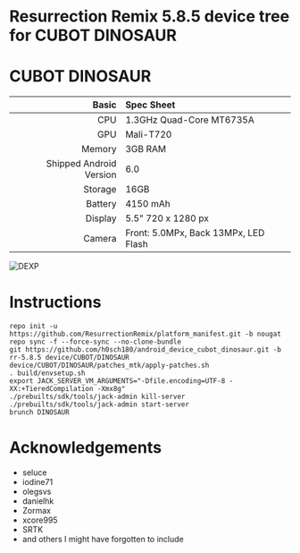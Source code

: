 # Resurrection Remix 5.8.5 device tree for CUBOT DINOSAUR 

CUBOT DINOSAUR
==============

Basic   | Spec Sheet
-------:|:-------------------------
CPU     | 1.3GHz Quad-Core MT6735A
GPU     | Mali-T720
Memory  | 3GB RAM
Shipped Android Version | 6.0
Storage | 16GB
Battery | 4150 mAh
Display | 5.5" 720 x 1280 px
Camera  | Front: 5.0MPx, Back 13MPx, LED Flash

![DEXP](https://github.com/h0sch180/android_device_cubot_dinosaur/blob/cm-14.1/cubot_dinosaur.jpg "Cubot Dinosaur")

# Instructions
```
repo init -u https://github.com/ResurrectionRemix/platform_manifest.git -b nougat
repo sync -f --force-sync --no-clone-bundle
git https://github.com/h0sch180/android_device_cubot_dinosaur.git -b rr-5.8.5 device/CUBOT/DINOSAUR
device/CUBOT/DINOSAUR/patches_mtk/apply-patches.sh
. build/envsetup.sh
export JACK_SERVER_VM_ARGUMENTS="-Dfile.encoding=UTF-8 -XX:+TieredCompilation -Xmx8g"
./prebuilts/sdk/tools/jack-admin kill-server
./prebuilts/sdk/tools/jack-admin start-server
brunch DINOSAUR
```

# Acknowledgements

* seluce
* iodine71
* olegsvs
* danielhk
* Zormax
* xcore995
* SRTK
* and others I might have forgotten to include

